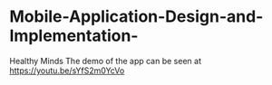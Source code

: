# Mobile-Application-Design-and-Implementation-
Healthy Minds
The demo of the app can be seen at https://youtu.be/sYfS2m0YcVo 


